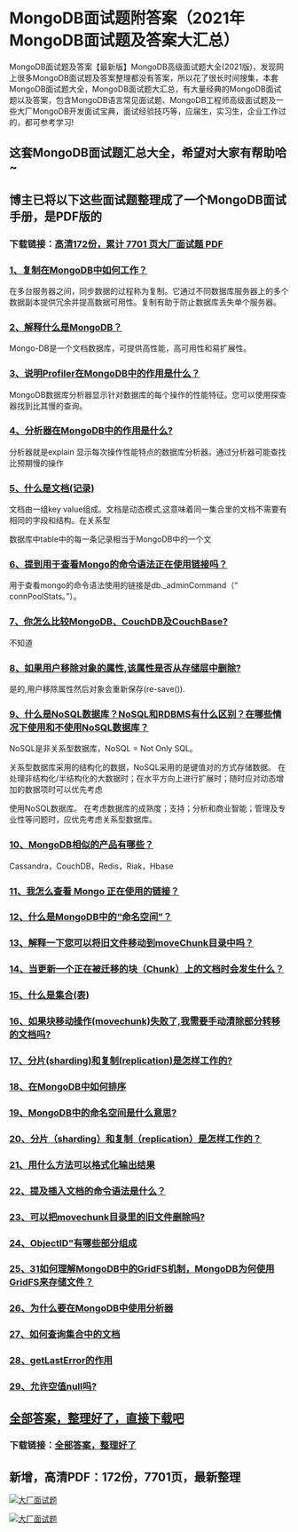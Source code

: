 # MongoDB面试题附答案（2021年MongoDB面试题及答案大汇总）

MongoDB面试题及答案【最新版】MongoDB高级面试题大全(2021版)，发现网上很多MongoDB面试题及答案整理都没有答案，所以花了很长时间搜集，本套MongoDB面试题大全，MongoDB面试题大汇总，有大量经典的MongoDB面试题以及答案，包含MongoDB语言常见面试题、MongoDB工程师高级面试题及一些大厂MongoDB开发面试宝典，面试经验技巧等，应届生，实习生，企业工作过的，都可参考学习!

## 这套MongoDB面试题汇总大全，希望对大家有帮助哈~ 

## 博主已将以下这些面试题整理成了一个MongoDB面试手册，是PDF版的

### 下载链接：[高清172份，累计 7701 页大厂面试题  PDF](https://github.com/javatechnorth/javanorth-itbooks/blob/master/docs/index.md)


### [1、复制在MongoDB中如何工作？](https://gitee.com/souyunku/NewDevBooks/blob/master/docs/MongoDB/MongoDB面试题附答案（2021年MongoDB面试题及答案大汇总）.md#1复制在mongodb中如何工作)  


在多台服务器之间，同步数据的过程称为复制。它通过不同数据库服务器上的多个数据副本提供冗余并提高数据可用性。复制有助于防止数据库丢失单个服务器。


### [2、解释什么是MongoDB？](https://gitee.com/souyunku/NewDevBooks/blob/master/docs/MongoDB/MongoDB面试题附答案（2021年MongoDB面试题及答案大汇总）.md#2解释什么是mongodb)  


Mongo-DB是一个文档数据库，可提供高性能，高可用性和易扩展性。


### [3、说明Profiler在MongoDB中的作用是什么？](https://gitee.com/souyunku/NewDevBooks/blob/master/docs/MongoDB/MongoDB面试题附答案（2021年MongoDB面试题及答案大汇总）.md#3说明profiler在mongodb中的作用是什么)  


MongoDB数据库分析器显示针对数据库的每个操作的性能特征。您可以使用探查器找到比其慢的查询。


### [4、分析器在MongoDB中的作用是什么?](https://gitee.com/souyunku/NewDevBooks/blob/master/docs/MongoDB/MongoDB面试题附答案（2021年MongoDB面试题及答案大汇总）.md#4分析器在mongodb中的作用是什么)  


分析器就是explain 显示每次操作性能特点的数据库分析器。通过分析器可能查找比预期慢的操作


### [5、什么是文档(记录)](https://gitee.com/souyunku/NewDevBooks/blob/master/docs/MongoDB/MongoDB面试题附答案（2021年MongoDB面试题及答案大汇总）.md#5什么是文档记录)  


文档由一组key value组成。文档是动态模式,这意味着同一集合里的文档不需要有相同的字段和结构。在关系型

数据库中table中的每一条记录相当于MongoDB中的一个文


### [6、提到用于查看Mongo的命令语法正在使用链接吗？](https://gitee.com/souyunku/NewDevBooks/blob/master/docs/MongoDB/MongoDB面试题附答案（2021年MongoDB面试题及答案大汇总）.md#6提到用于查看mongo的命令语法正在使用链接吗)  


用于查看mongo的命令语法使用的链接是db._adminCommand（“ connPoolStats。”）。


### [7、你怎么比较MongoDB、CouchDB及CouchBase?](https://gitee.com/souyunku/NewDevBooks/blob/master/docs/MongoDB/MongoDB面试题附答案（2021年MongoDB面试题及答案大汇总）.md#7你怎么比较mongodbcouchdb及couchbase)  


不知道


### [8、如果用户移除对象的属性,该属性是否从存储层中删除?](https://gitee.com/souyunku/NewDevBooks/blob/master/docs/MongoDB/MongoDB面试题附答案（2021年MongoDB面试题及答案大汇总）.md#8如果用户移除对象的属性,该属性是否从存储层中删除)  


是的,用户移除属性然后对象会重新保存(re-save()).


### [9、什么是NoSQL数据库？NoSQL和RDBMS有什么区别？在哪些情况下使用和不使用NoSQL数据库？](https://gitee.com/souyunku/NewDevBooks/blob/master/docs/MongoDB/MongoDB面试题附答案（2021年MongoDB面试题及答案大汇总）.md#9什么是nosql数据库nosql和rdbms有什么区别在哪些情况下使用和不使用nosql数据库)  


NoSQL是非关系型数据库，NoSQL = Not Only SQL。

关系型数据库采用的结构化的数据，NoSQL采用的是键值对的方式存储数据。 在处理非结构化/半结构化的大数据时；在水平方向上进行扩展时；随时应对动态增加的数据项时可以优先考虑

使用NoSQL数据库。 在考虑数据库的成熟度；支持；分析和商业智能；管理及专业性等问题时，应优先考虑关系型数据库。


### [10、MongoDB相似的产品有哪些？](https://gitee.com/souyunku/NewDevBooks/blob/master/docs/MongoDB/MongoDB面试题附答案（2021年MongoDB面试题及答案大汇总）.md#10mongodb相似的产品有哪些)  


Cassandra，CouchDB，Redis，Riak，Hbase



### [11、我怎么查看 Mongo 正在使用的链接？](https://gitee.com/souyunku/NewDevBooks/blob/master/docs/MongoDB/MongoDB面试题附答案（2021年MongoDB面试题及答案大汇总）.md#11我怎么查看-mongo-正在使用的链接)  

### [12、什么是MongoDB中的“命名空间”？](https://gitee.com/souyunku/NewDevBooks/blob/master/docs/MongoDB/MongoDB面试题附答案（2021年MongoDB面试题及答案大汇总）.md#12什么是mongodb中的“命名空间)  

### [13、解释一下您可以将旧文件移动到moveChunk目录中吗？](https://gitee.com/souyunku/NewDevBooks/blob/master/docs/MongoDB/MongoDB面试题附答案（2021年MongoDB面试题及答案大汇总）.md#13解释一下您可以将旧文件移动到movechunk目录中吗)  

### [14、当更新一个正在被迁移的块（Chunk）上的文档时会发生什么？](https://gitee.com/souyunku/NewDevBooks/blob/master/docs/MongoDB/MongoDB面试题附答案（2021年MongoDB面试题及答案大汇总）.md#14当更新一个正在被迁移的块chunk上的文档时会发生什么)  

### [15、什么是集合(表)](https://gitee.com/souyunku/NewDevBooks/blob/master/docs/MongoDB/MongoDB面试题附答案（2021年MongoDB面试题及答案大汇总）.md#15什么是集合表)  

### [16、如果块移动操作(movechunk)失败了,我需要手动清除部分转移的文档吗?](https://gitee.com/souyunku/NewDevBooks/blob/master/docs/MongoDB/MongoDB面试题附答案（2021年MongoDB面试题及答案大汇总）.md#16如果块移动操作movechunk失败了,我需要手动清除部分转移的文档吗)  

### [17、分片(sharding)和复制(replication)是怎样工作的?](https://gitee.com/souyunku/NewDevBooks/blob/master/docs/MongoDB/MongoDB面试题附答案（2021年MongoDB面试题及答案大汇总）.md#17分片sharding和复制replication是怎样工作的)  

### [18、在MongoDB中如何排序](https://gitee.com/souyunku/NewDevBooks/blob/master/docs/MongoDB/MongoDB面试题附答案（2021年MongoDB面试题及答案大汇总）.md#18在mongodb中如何排序)  

### [19、MongoDB中的命名空间是什么意思?](https://gitee.com/souyunku/NewDevBooks/blob/master/docs/MongoDB/MongoDB面试题附答案（2021年MongoDB面试题及答案大汇总）.md#19mongodb中的命名空间是什么意思)  

### [20、分片（sharding）和复制（replication）是怎样工作的？](https://gitee.com/souyunku/NewDevBooks/blob/master/docs/MongoDB/MongoDB面试题附答案（2021年MongoDB面试题及答案大汇总）.md#20分片sharding和复制replication是怎样工作的)  

### [21、用什么方法可以格式化输出结果](https://gitee.com/souyunku/NewDevBooks/blob/master/docs/MongoDB/MongoDB面试题附答案（2021年MongoDB面试题及答案大汇总）.md#21用什么方法可以格式化输出结果)  

### [22、提及插入文档的命令语法是什么？](https://gitee.com/souyunku/NewDevBooks/blob/master/docs/MongoDB/MongoDB面试题附答案（2021年MongoDB面试题及答案大汇总）.md#22提及插入文档的命令语法是什么)  

### [23、可以把movechunk目录里的旧文件删除吗?](https://gitee.com/souyunku/NewDevBooks/blob/master/docs/MongoDB/MongoDB面试题附答案（2021年MongoDB面试题及答案大汇总）.md#23可以把movechunk目录里的旧文件删除吗)  

### [24、ObjectID"有哪些部分组成](https://gitee.com/souyunku/NewDevBooks/blob/master/docs/MongoDB/MongoDB面试题附答案（2021年MongoDB面试题及答案大汇总）.md#24objectid"有哪些部分组成)  

### [25、31如何理解MongoDB中的GridFS机制，MongoDB为何使用GridFS来存储文件？](https://gitee.com/souyunku/NewDevBooks/blob/master/docs/MongoDB/MongoDB面试题附答案（2021年MongoDB面试题及答案大汇总）.md#2531如何理解mongodb中的gridfs机制mongodb为何使用gridfs来存储文件)  

### [26、为什么要在MongoDB中使用分析器](https://gitee.com/souyunku/NewDevBooks/blob/master/docs/MongoDB/MongoDB面试题附答案（2021年MongoDB面试题及答案大汇总）.md#26为什么要在mongodb中使用分析器)  

### [27、如何查询集合中的文档](https://gitee.com/souyunku/NewDevBooks/blob/master/docs/MongoDB/MongoDB面试题附答案（2021年MongoDB面试题及答案大汇总）.md#27如何查询集合中的文档)  

### [28、getLastError的作用](https://gitee.com/souyunku/NewDevBooks/blob/master/docs/MongoDB/MongoDB面试题附答案（2021年MongoDB面试题及答案大汇总）.md#28getlasterror的作用)  

### [29、允许空值null吗?](https://gitee.com/souyunku/NewDevBooks/blob/master/docs/MongoDB/MongoDB面试题附答案（2021年MongoDB面试题及答案大汇总）.md#29允许空值null吗)  





## [全部答案，整理好了，直接下载吧](https://gitee.com/souyunku/DevBooks/blob/master/docs/daan.md)

### 下载链接：[全部答案，整理好了](https://gitee.com/souyunku/NewDevBooks/blob/master/docs/daan.md)




## 新增，高清PDF：172份，7701页，最新整理

[![大厂面试题](https://www.souyunku.com/wp-content/uploads/weixin/mst.png "架构师专栏")](https://github.com/javatechnorth/javanorth-itbooks/blob/master/image/面试题.png "架构师专栏")

[![大厂面试题](https://github.com/javatechnorth/javanorth-itbooks/blob/master/image/面试题.png "架构师专栏")](https://github.com/javatechnorth/javanorth-itbooks/blob/master/image/面试题.png "架构师专栏")
